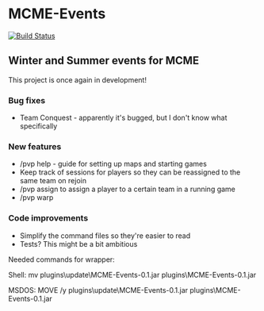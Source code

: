 MCME-Events
===========

[![Build Status](https://travis-ci.org/DonoA/MCME-Events.svg)](https://travis-ci.org/DonoA/MCME-Events)

## Winter and Summer events for MCME
This project is once again in development!

### Bug fixes
* Team Conquest - apparently it's bugged, but I don't know what specifically

### New features
* /pvp help - guide for setting up maps and starting games
* Keep track of sessions for players so they can be reassigned to the same team on rejoin
* /pvp assign <player> <team> to assign a player to a certain team in a running game
* /pvp warp <map name>

### Code improvements
* Simplify the command files so they're easier to read
* Tests? This might be a bit ambitious

Needed commands for wrapper:

Shell: mv plugins\update\MCME-Events-0.1.jar plugins\MCME-Events-0.1.jar

MSDOS: MOVE /y plugins\update\MCME-Events-0.1.jar plugins\MCME-Events-0.1.jar
